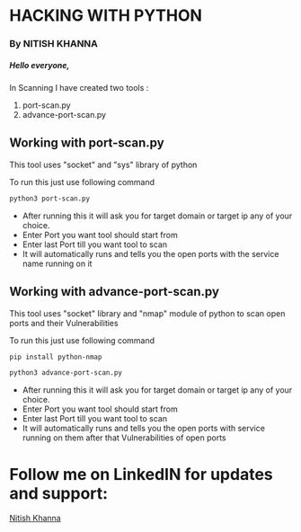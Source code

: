 # HACKING WITH PYTHON
### By NITISH KHANNA

##### Hello everyone,

In Scanning I have created two tools :

1) port-scan.py
2) advance-port-scan.py


## Working with port-scan.py
This tool uses "socket" and "sys" library of python 

To run this just use following command

``` bash
python3 port-scan.py
```
- After running this it will ask you for target domain or target ip any of your choice.
- Enter Port you want tool should start from
- Enter last Port till you want tool to scan
- It will automatically runs and tells you the open ports with the service name running on it


## Working with advance-port-scan.py
This tool uses "socket" library and "nmap" module of python to scan open ports and their Vulnerabilities

To run this just use following command

``` bash
pip install python-nmap
```

``` bash
python3 advance-port-scan.py
```
- After running this it will ask you for target domain or target ip any of your choice.
- Enter Port you want tool should start from
- Enter last Port till you want tool to scan
- It will automatically runs and tells you the open ports with service running on them after that Vulnerabilities of open ports 



# Follow me on LinkedIN for updates and support:
[Nitish Khanna](https://www.linkedin.com/in/nitishkhanna01/)


